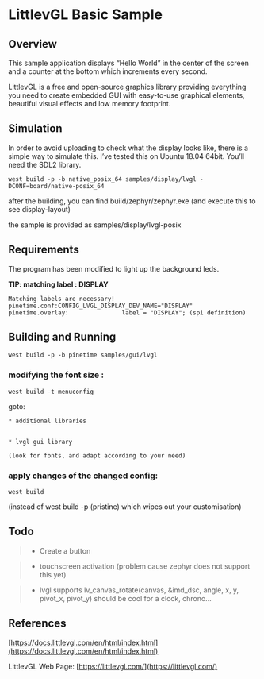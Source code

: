 # LittlevGL Basic Sample

## Overview

This sample application displays “Hello World” in the center of the screen
and a counter at the bottom which increments every second.

LittlevGL is a free and open-source graphics library providing everything you need to create embedded GUI with easy-to-use graphical elements, beautiful visual effects and low memory footprint.

## Simulation

In order to avoid uploading to check what the display looks like, there is a simple way to simulate this.
I’ve tested this on Ubuntu 18.04 64bit. You’ll need the SDL2 library.

```
west build -p -b native_posix_64 samples/display/lvgl -DCONF=board/native-posix_64
```

after the building, you can find build/zephyr/zephyr.exe (and execute this to see display-layout)

the sample is provided as samples/display/lvgl-posix

## Requirements

The program has been modified to light up the background leds.

**TIP: matching label : DISPLAY**

```
Matching labels are necessary!
pinetime.conf:CONFIG_LVGL_DISPLAY_DEV_NAME="DISPLAY"
pinetime.overlay:               label = "DISPLAY"; (spi definition)
```

## Building and Running

```
west build -p -b pinetime samples/gui/lvgl
```

### modifying the font size :

```
west build -t menuconfig
```

goto:

    
    * additional libraries


    * lvgl gui library

    (look for fonts, and adapt according to your need)

### apply changes of the changed config:

```
west build
```

(instead of west build -p (pristine) which wipes out your customisation)

## Todo

> 
> * Create a button


> * touchscreen activation (problem cause zephyr does not support this yet)


> * lvgl supports lv_canvas_rotate(canvas, &imd_dsc, angle, x, y, pivot_x, pivot_y) should be cool for a clock, chrono…

## References

[https://docs.littlevgl.com/en/html/index.html](https://docs.littlevgl.com/en/html/index.html)

LittlevGL Web Page: [https://littlevgl.com/](https://littlevgl.com/)
